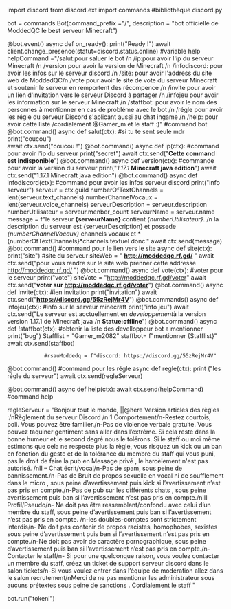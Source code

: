  import discord
from discord.ext import commands        #bibliothèque discord.py

bot = commands.Bot(command_prefix ="/", description = "bot officielle de ModdedQC le best serveur Minecraft")

@bot.event()
	async def on_ready():
		print("Ready !")
		await client.change_presence(statut=discord.status.online)
		#variable help
		helpCommand ="/salut:pour saluer le bot /n /ip:pour avoir l'ip du serveur Minecraft /n /version pour avoir la version de Minecraft /n /infodiscord: pour avoir les infos sur le serveur discord /n /site: pour avoir l'address du site web de ModdedQC/n /vote pour avoir le site de vote du serveur Minecraft et soutenir le serveur en remportent des récompence /n /invite pour avoir un lien d'invitation vers le serveur Discord à partager /n /infojeu pour avoir les information sur le serveur Minecraft /n /staffbot: pour avoir le nom des personnes à mentionner en cas de probléme avec le bot /n /régle pour avoir les régle du serveur Discord s'aplicant aussi au chat ingame /n /help: pour avoir cette liste /cordialement @Gamer_m et le staff :)"
#command bot
@bot.command()
	async def salut(ctx):                  #si tu te sent seule mdr 
		print("coucou")								
		await ctx.send("coucou !")
@bot.command()
	async def ip(ctx):                          #command pour avoir l'ip du serveur
		print("secret")
		await ctx.send("**Cette command est indisponible**")
@bot.command()
	async def version(ctx):						#commande pour avoir la version du serveur
		print("*1.17.1* **Minecraft java edition**")
		await ctx.send("1.17.1 Minecraft java edition")
@bot.command()
	async def infodiscord(ctx):                                   #command pour avoir les infos serveur discord
		print("info serveur")
		serveur = ctx.guild 
		numberOfTextChannels = lent(serveur.text_channels)
		numberChannelVocaux = lent(serveur.voice_channels)
		serveurDescription = serveur.description
		numberUtilisateur = serveur.menber_count
		serveurName = serveur.name
		message = f"le serveur **{serveurName}** contient *{numberUtilisateur}*. /n la description du serveur est {serveurDescription} et possede *{numberChannelVocaux}* channels vocaux et *{numberOfTextChannels}*channels textuel donc."
		await ctx.send(message)
@bot.command()                       #command pour le lien vers le site
	async def site(ctx):
		print("site")            #site du serveur
		siteWeb = " **http://moddedqc.rf.gd/** "
		await ctx.send("pour vous rendre sur le site web prenner cette addresse http://moddedqc.rf.gd/ ")
@bot.command()
	async def vote(ctx):        #voter pour le serveur 
		print("vote")
		siteVote = "http://moddedqc.rf.gd/voter"
		await ctx.send("**voter sur http://moddedqc.rf.gd/voter**") 
@bot.command()
	async def invite(ctx):              #ien invitation
		print("invitation")
		await ctx.send("**https://discord.gg/55zRejMr4V**")
@bot.commands()
	async def infojeu(ctx):             #info sur le serveur minecraft
		print("info jeu")
		await ctx.send("Le serveur est acctuellement en *developpement*à la version  version 1.17.1 de Minecraft java /n **Statue:offline**")
@bot.command()
	async def !staffbot(ctx):              #obtenir la liste des develloppeur bot a mentionner
		print("bug")
		Stafflist = "Gamer_m2082"
		staffbot= f"mentionner {Stafflist}" 
		await ctx.send(staffbot)

                #rsauModdedq = f"discord: https://discord.gg/55zRejMr4V" 
@bot.command()                    #command pour les régle
	async def regle(ctx):
		print ("les régle du serveur")
		await ctx.send(regleServeur)

@bot.command()
	async def help(ctx):
		await ctx.send(helpCommand)               #command help
		
regleServeur = "Bonjour tout le monde, ||@here  Version articles des règles :/nRèglement du serveur Discord /n 1 Comportement/n-Restez courtois, poli. Vous pouvez être familier./n-Pas de violence verbale gratuite. Vous pouvez taquiner gentiment sans aller dans l’extrême. Si cela reste dans la bonne humeur et le second degré nous le tolérons. Si le staff ou moi même estimons que cela ne respecte plus la règle, vous risquez un kick ou un ban en fonction du geste et de la tolérance du membre du staff qui vous puni, pas le droit de faire la pub en Message privé , le harcèlement n'est pas autorisé. /nII – Chat écrit/vocal/n-Pas de spam, sous peine de bannissement./n-Pas de Bruit de propos sexuelle en vocal ni de soufflement dans le micro  ,  sous peine d’avertissement puis kick si l’avertissement n’est pas pris en compte./n-Pas de pub sur les différents chats , sous peine avertissement puis ban si l’avertissement n’est pas pris en compte./nIII Profil/Pseudo/n- Ne doit pas être ressemblant/confondu avec celui d’un membre du staff, sous peine d’avertissement puis ban si l’avertissement n’est pas pris en compte. /n-les doubles-comptes sont strictement interdis/n- Ne doit pas contenir de propos racistes, homophobes, sexistes sous peine d’avertissement puis ban si l’avertissement n’est pas pris en compte./n-Ne doit pas avoir de caractère pornographique, sous peine d’avertissement puis ban si l’avertissement n’est pas pris en compte./n- Contacter le staff/n- Si pour une quelconque raison, vous voulez contacter un membre du staff, créez un ticket de support serveur discord dans le salon tickets/n-Si vous voulez entrer dans l’équipe de modération allez dans le salon recrutement/nMerci de ne pas mentioner les administrateur  sous aucuns prétextes sous peine de sanctions . Cordialement le staff "





bot.run("tokeni")

